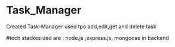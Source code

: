 # Task_Manager

Created Task-Manager used tpo add,edit,get and delete task

 #tech stackes ued are : node.js ,express.js, mongoose in backend
 
